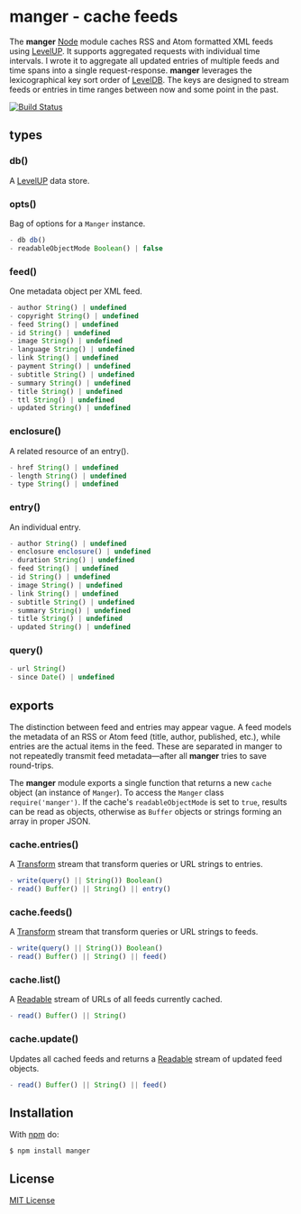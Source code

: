 
# manger - cache feeds

The **manger** [Node](http://nodejs.org/) module caches RSS and Atom formatted XML feeds using [LevelUP](https://github.com/rvagg/node-levelup). It supports aggregated requests with individual time intervals. I wrote it to aggregate all updated entries of multiple feeds and time spans into a single request-response. **manger** leverages the lexicographical key sort order of [LevelDB](http://leveldb.org/). The keys are designed to stream feeds or entries in time ranges between now and some point in the past.

[![Build Status](https://secure.travis-ci.org/michaelnisi/manger.svg)](http://travis-ci.org/michaelnisi/manger)

## types

### db()

A [LevelUP](https://github.com/rvagg/node-levelup) data store.

### opts()

Bag of options for a `Manger` instance.

```js
- db db()
- readableObjectMode Boolean() | false
```

### feed()

One metadata object per XML feed.

```js
- author String() | undefined
- copyright String() | undefined
- feed String() | undefined
- id String() | undefined
- image String() | undefined
- language String() | undefined
- link String() | undefined
- payment String() | undefined
- subtitle String() | undefined
- summary String() | undefined
- title String() | undefined
- ttl String() | undefined
- updated String() | undefined
```
### enclosure()

A related resource of an entry().

```js
- href String() | undefined
- length String() | undefined
- type String() | undefined
```

### entry()

An individual entry.

```js
- author String() | undefined
- enclosure enclosure() | undefined
- duration String() | undefined
- feed String() | undefined
- id String() | undefined
- image String() | undefined
- link String() | undefined
- subtitle String() | undefined
- summary String() | undefined
- title String() | undefined
- updated String() | undefined
```

### query()

```js
- url String()
- since Date() | undefined
```

## exports


The distinction between feed and entries may appear vague. A feed models the metadata of an RSS or Atom feed (title, author, published, etc.), while entries are the actual items in the feed. These are separated in manger to not repeatedly transmit feed metadata—after all **manger** tries to save round-trips.

The **manger** module exports a single function that returns a new `cache` object (an instance of `Manger`). To access the `Manger` class `require('manger')`. If the cache's `readableObjectMode` is set to `true`, results can be read as objects, otherwise as `Buffer` objects or strings forming an array in proper JSON.

### cache.entries()

A [Transform](http://nodejs.org/api/stream.html#stream_class_stream_transform) stream that transform queries or URL strings to entries.

```js
- write(query() || String()) Boolean()
- read() Buffer() || String() || entry()
```

### cache.feeds()

A [Transform](http://nodejs.org/api/stream.html#stream_class_stream_transform) stream that transform queries or URL strings to feeds.

```js
- write(query() || String()) Boolean()
- read() Buffer() || String() || feed()
```

### cache.list()

A [Readable](http://nodejs.org/api/stream.html#stream_class_stream_readable_1) stream of URLs of all feeds currently cached.

```js
- read() Buffer() || String()
```

### cache.update()

Updates all cached feeds and returns a [Readable](http://nodejs.org/api/stream.html#stream_class_stream_readable_1) stream of updated feed objects.

```js
- read() Buffer() || String() || feed()
```

## Installation

With [npm](https://npmjs.org/package/manger) do:

```
$ npm install manger
```

## License

[MIT License](https://raw.github.com/michaelnisi/manger/master/LICENSE)
